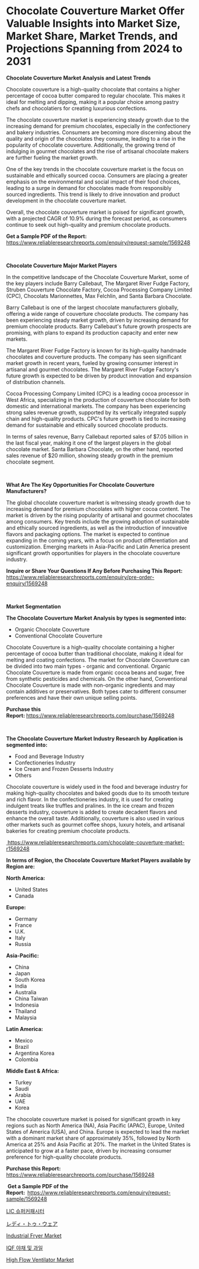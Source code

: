 <p><h1>Chocolate Couverture Market Offer Valuable Insights into Market Size, Market Share, Market Trends, and Projections Spanning from 2024 to 2031</h1></p><p><strong>Chocolate Couverture Market Analysis and Latest Trends</strong></p>
<p><p>Chocolate couverture is a high-quality chocolate that contains a higher percentage of cocoa butter compared to regular chocolate. This makes it ideal for melting and dipping, making it a popular choice among pastry chefs and chocolatiers for creating luxurious confections.</p><p>The chocolate couverture market is experiencing steady growth due to the increasing demand for premium chocolates, especially in the confectionery and bakery industries. Consumers are becoming more discerning about the quality and origin of the chocolates they consume, leading to a rise in the popularity of chocolate couverture. Additionally, the growing trend of indulging in gourmet chocolates and the rise of artisanal chocolate makers are further fueling the market growth.</p><p>One of the key trends in the chocolate couverture market is the focus on sustainable and ethically sourced cocoa. Consumers are placing a greater emphasis on the environmental and social impact of their food choices, leading to a surge in demand for chocolates made from responsibly sourced ingredients. This trend is likely to drive innovation and product development in the chocolate couverture market.</p><p>Overall, the chocolate couverture market is poised for significant growth, with a projected CAGR of 10.9% during the forecast period, as consumers continue to seek out high-quality and premium chocolate products.</p></p>
<p><strong>Get a Sample PDF of the Report:&nbsp;</strong> <a href="https://www.reliableresearchreports.com/enquiry/request-sample/1569248">https://www.reliableresearchreports.com/enquiry/request-sample/1569248</a></p>
<p>&nbsp;</p>
<p><strong>Chocolate Couverture Major Market Players</strong></p>
<p><p>In the competitive landscape of the Chocolate Couverture Market, some of the key players include Barry Callebaut, The Margaret River Fudge Factory, Struben Couverture Chocolate Factory, Cocoa Processing Company Limited (CPC), Chocolats Marionnettes, Max Felchlin, and Santa Barbara Chocolate.</p><p>Barry Callebaut is one of the largest chocolate manufacturers globally, offering a wide range of couverture chocolate products. The company has been experiencing steady market growth, driven by increasing demand for premium chocolate products. Barry Callebaut's future growth prospects are promising, with plans to expand its production capacity and enter new markets.</p><p>The Margaret River Fudge Factory is known for its high-quality handmade chocolates and couverture products. The company has seen significant market growth in recent years, fueled by growing consumer interest in artisanal and gourmet chocolates. The Margaret River Fudge Factory's future growth is expected to be driven by product innovation and expansion of distribution channels.</p><p>Cocoa Processing Company Limited (CPC) is a leading cocoa processor in West Africa, specializing in the production of couverture chocolate for both domestic and international markets. The company has been experiencing strong sales revenue growth, supported by its vertically integrated supply chain and high-quality products. CPC's future growth is tied to increasing demand for sustainable and ethically sourced chocolate products.</p><p>In terms of sales revenue, Barry Callebaut reported sales of $7.05 billion in the last fiscal year, making it one of the largest players in the global chocolate market. Santa Barbara Chocolate, on the other hand, reported sales revenue of $20 million, showing steady growth in the premium chocolate segment.</p></p>
<p>&nbsp;</p>
<p><strong>What Are The Key Opportunities For Chocolate Couverture Manufacturers?</strong></p>
<p><p>The global chocolate couverture market is witnessing steady growth due to increasing demand for premium chocolates with higher cocoa content. The market is driven by the rising popularity of artisanal and gourmet chocolates among consumers. Key trends include the growing adoption of sustainable and ethically sourced ingredients, as well as the introduction of innovative flavors and packaging options. The market is expected to continue expanding in the coming years, with a focus on product differentiation and customization. Emerging markets in Asia-Pacific and Latin America present significant growth opportunities for players in the chocolate couverture industry.</p></p>
<p><strong>Inquire or Share Your Questions If Any Before Purchasing This Report:</strong> <a href="https://www.reliableresearchreports.com/enquiry/pre-order-enquiry/1569248">https://www.reliableresearchreports.com/enquiry/pre-order-enquiry/1569248</a></p>
<p>&nbsp;</p>
<p><strong>Market Segmentation</strong></p>
<p><strong>The Chocolate Couverture Market Analysis by types is segmented into:</strong></p>
<p><ul><li>Organic Chocolate Couverture</li><li>Conventional Chocolate Couverture</li></ul></p>
<p><p>Chocolate Couverture is a high-quality chocolate containing a higher percentage of cocoa butter than traditional chocolate, making it ideal for melting and coating confections. The market for Chocolate Couverture can be divided into two main types - organic and conventional. Organic Chocolate Couverture is made from organic cocoa beans and sugar, free from synthetic pesticides and chemicals. On the other hand, Conventional Chocolate Couverture is made with non-organic ingredients and may contain additives or preservatives. Both types cater to different consumer preferences and have their own unique selling points.</p></p>
<p><strong>Purchase this Report:&nbsp;</strong><a href="https://www.reliableresearchreports.com/purchase/1569248">https://www.reliableresearchreports.com/purchase/1569248</a></p>
<p>&nbsp;</p>
<p><strong>The Chocolate Couverture Market Industry Research by Application is segmented into:</strong></p>
<p><ul><li>Food and Beverage Industry</li><li>Confectioneries Industry</li><li>Ice Cream and Frozen Desserts Industry</li><li>Others</li></ul></p>
<p><p>Chocolate couverture is widely used in the food and beverage industry for making high-quality chocolates and baked goods due to its smooth texture and rich flavor. In the confectioneries industry, it is used for creating indulgent treats like truffles and pralines. In the ice cream and frozen desserts industry, couverture is added to create decadent flavors and enhance the overall taste. Additionally, couverture is also used in various other markets such as gourmet coffee shops, luxury hotels, and artisanal bakeries for creating premium chocolate products.</p></p>
<p><a href="https://www.reliableresearchreports.com/chocolate-couverture-market-r1569248">&nbsp;https://www.reliableresearchreports.com/chocolate-couverture-market-r1569248</a></p>
<p><strong>In terms of Region, the Chocolate Couverture Market Players available by Region are:</strong></p>
<p>
    <p> <strong> North America: </strong>
        <ul>
            <li>United States</li>
            <li>Canada</li>
        </ul>
        </p> 
    <p> <strong> Europe: </strong>
        <ul>
            <li>Germany</li>
            <li>France</li>
            <li>U.K.</li>
            <li>Italy</li>
            <li>Russia</li>
        </ul>
        </p> 
    <p> <strong> Asia-Pacific: </strong>
        <ul>
            <li>China</li>
            <li>Japan</li>
            <li>South Korea</li>
            <li>India</li>
            <li>Australia</li>
            <li>China Taiwan</li>
            <li>Indonesia</li>
            <li>Thailand</li>
            <li>Malaysia</li>
        </ul>
        </p> 
    <p> <strong> Latin America: </strong>
        <ul>
            <li>Mexico</li>
            <li>Brazil</li>
            <li>Argentina Korea</li>
            <li>Colombia</li>
        </ul>
        </p> 
    <p> <strong> Middle East & Africa: </strong>
        <ul>
            <li>Turkey</li>
            <li>Saudi</li>
            <li>Arabia</li>
            <li>UAE</li>
            <li>Korea</li>
        </ul>
    </p>
    </p>
<p><p>The chocolate couverture market is poised for significant growth in key regions such as North America (NA), Asia Pacific (APAC), Europe, United States of America (USA), and China. Europe is expected to lead the market with a dominant market share of approximately 35%, followed by North America at 25% and Asia Pacific at 20%. The market in the United States is anticipated to grow at a faster pace, driven by increasing consumer preference for high-quality chocolate products.</p></p>
<p><strong>Purchase this Report: </strong><a href="https://www.reliableresearchreports.com/purchase/1569248">https://www.reliableresearchreports.com/purchase/1569248</a></p>
<p>&nbsp;<strong>Get a Sample PDF of the Report:&nbsp;&nbsp;</strong><a href="https://www.reliableresearchreports.com/enquiry/request-sample/1569248">https://www.reliableresearchreports.com/enquiry/request-sample/1569248</a></p>
<p><strong></strong></p>
<p><p><a href="https://github.com/tukangkrupk/Market-Research-Report-List-1/blob/main/9668548103101.md">LIC 슈퍼커패시터</a></p><p><a href="https://github.com/WhitneyMurphy1982/Market-Research-Report-List-1/blob/main/9714545108386.md">レディ・トゥ・ウェア</a></p><p><a href="https://github.com/redneck06/Market-Research-Report-List-3/blob/main/industrial-fryer-market.md">Industrial Fryer Market</a></p><p><a href="https://github.com/sarassiksa/Market-Research-Report-List-1/blob/main/4591713103102.md">IQF 야채 및 과일</a></p><p><a href="https://github.com/peachesmcdowel1/Market-Research-Report-List-3/blob/main/high-flow-ventilator-market.md">High Flow Ventilator Market</a></p></p>
